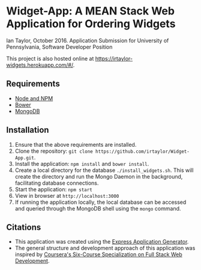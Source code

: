 # Widget-App: A MEAN Stack Web Application for Ordering Widgets

Ian Taylor, October 2016.
Application Submission for University of Pennsylvania, Software Developer Position

This project is also hosted online at https://irtaylor-widgets.herokuapp.com/#/.

## Requirements
- [Node and NPM](http://nodejs.org)
- [Bower](https://bower.io/)
- [MongoDB](https://www.mongodb.com/download-center?jmp=nav#community)

## Installation

1. Ensure that the above requirements are installed.
2. Clone the repository: `git clone https://github.com/irtaylor/Widget-App.git`.
3. Install the application: `npm install` and `bower install`.
4. Create a local directory for the database `./install_widgets.sh`. This will create the directory and run the Mongo Daemon in the background, facilitating database connections.   
5. Start the application: `npm start`
6. View in browser at `http://localhost:3000`
7. If running the application locally, the local database can be accessed and queried through the MongoDB shell using the `mongo` command.

## Citations

- This application was created using the [Express Application Generator](https://expressjs.com/en/starter/generator.html).
- The general structure and development approach of this application was inspired by [Coursera's Six-Course Specialization on Full Stack Web Development](https://www.coursera.org/specializations/full-stack).
